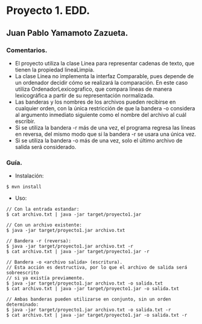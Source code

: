 # Proyecto 1. EDD.
## Juan Pablo Yamamoto Zazueta.

### Comentarios.
* El proyecto utiliza la clase Linea para representar cadenas de texto, que tienen la propiedad lineaLimpia.
* La clase Linea no implementa la interfaz Comparable, pues depende de un ordenador decidir cómo se realizará la comparación. En este caso utiliza OrdenadorLexicografico, que compara lineas de manera lexicográfica a partir de su representación normalizada.
* Las banderas y los nombres de los archivos pueden recibirse en cualquier orden, con la única restricción de que la bandera -o considera al argumento inmediato siguiente como el nombre del archivo al cuál escribir.
* Si se utiliza la bandera -r más de una vez, el programa regresa las líneas en reversa, del mismo modo que si la bandera -r se usara una única vez.
* Si se utiliza la bandera -o más de una vez, solo el último archivo de salida será considerado.

### Guía.

* Instalación:
```
$ mvn install
```

* Uso:
```
// Con la entrada estandar:
$ cat archivo.txt | java -jar target/proyecto1.jar

// Con un archivo existente:
$ java -jar target/proyecto1.jar archivo.txt

// Bandera -r (reversa):
$ java -jar target/proyecto1.jar archivo.txt -r
$ cat archivo.txt | java -jar target/proyecto1.jar -r

// Bandera -o <archivo salida> (escritura).
// Esta acción es destructiva, por lo que el archivo de salida será sobreescrito
// si ya existía previamente.
$ java -jar target/proyecto1.jar archivo.txt -o salida.txt
$ cat archivo.txt | java -jar target/proyecto1.jar -o salida.txt

// Ambas banderas pueden utilizarse en conjunto, sin un orden determinado:
$ java -jar target/proyecto1.jar archivo.txt -o salida.txt -r
$ cat archivo.txt | java -jar target/proyecto1.jar -o salida.txt -r
```

